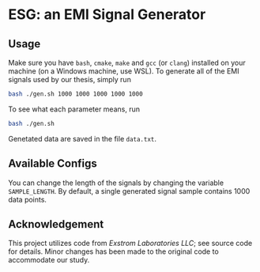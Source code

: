 # ESG: an EMI Signal Generator

## Usage

Make sure you have `bash`, `cmake`, `make` and `gcc` (or `clang`) installed on your machine (on a Windows machine, use WSL). To generate all of the EMI signals used by our thesis, simply run

```bash
bash ./gen.sh 1000 1000 1000 1000 1000
```

To see what each parameter means, run

```bash
bash ./gen.sh
```

Genetated data are saved in the file `data.txt`.

## Available Configs

You can change the length of the signals by changing the variable `SAMPLE_LENGTH`. By default, a single generated signal sample contains 1000 data points.

## Acknowledgement

This project utilizes code from *Exstrom Laboratories LLC*; see source code for details. Minor changes has been made to the original code to accommodate our study.
